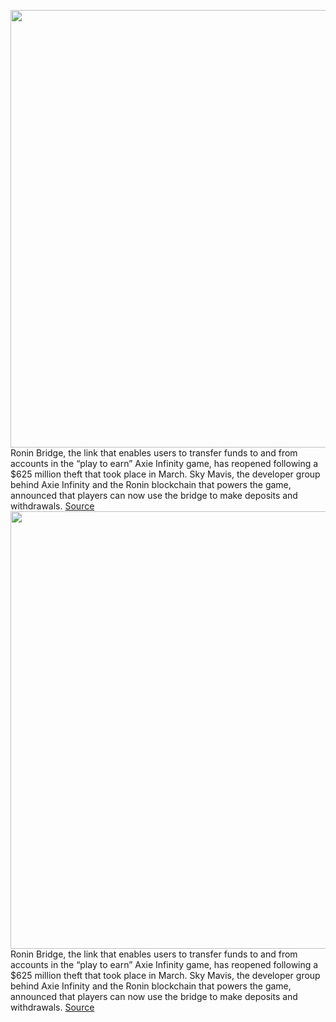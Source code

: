 <img src='https://cdn.vox-cdn.com/thumbor/dsqScKLuGQgUVvufCqQkHqHfzl0=/224x0:1942x1110/1200x800/filters:focal(840x395:1160x715)/cdn.vox-cdn.com/uploads/chorus_image/image/71025016/axie_infinity_game.0.png' width='700px' /><br/>
Ronin Bridge, the link that enables users to transfer funds to and from accounts in the “play to earn” Axie Infinity game, has reopened following a $625 million theft that took place in March. Sky Mavis, the developer group behind Axie Infinity and the Ronin blockchain that powers the game, announced that players can now use the bridge to make deposits and withdrawals.
<a href='https://www.theverge.com/2022/6/28/23186368/axie-infinity-nft-game-transactions-625-million-theft'> Source <a/><img src='https://cdn.vox-cdn.com/thumbor/dsqScKLuGQgUVvufCqQkHqHfzl0=/224x0:1942x1110/1200x800/filters:focal(840x395:1160x715)/cdn.vox-cdn.com/uploads/chorus_image/image/71025016/axie_infinity_game.0.png' width='700px' /><br/>
Ronin Bridge, the link that enables users to transfer funds to and from accounts in the “play to earn” Axie Infinity game, has reopened following a $625 million theft that took place in March. Sky Mavis, the developer group behind Axie Infinity and the Ronin blockchain that powers the game, announced that players can now use the bridge to make deposits and withdrawals.
<a href='https://www.theverge.com/2022/6/28/23186368/axie-infinity-nft-game-transactions-625-million-theft'> Source <a/>
